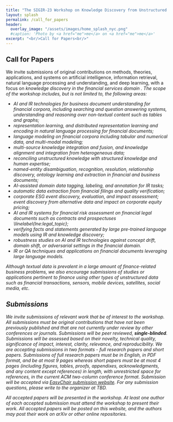 ```yaml
---
title: "The SIGIR-23 Workshop on Knowledge Discovery from Unstructured Data in Financial Services"
layout: splash
permalink: /call_for_papers
header:
  overlay_image: "/assets/images/home_splash_nyc.png"
  #caption: 'Photo by <a href="me">me</a> on <a href="me">me</a>'
excerpt: "<br/>Call for Papers<br/>"
---
```


<h2>Call for Papers</h2>

We invite submissions of original contributions on methods, theories, applications, and systems on artificial intelligence, information retrieval, natural language processing and understanding, and deep learning, with a focus on <i> knowledge discovery in the financial services domain <i>. The scope of the workshop includes, but is not limited to, the following areas:

- AI and IR technologies for business document understanding for financial corpora, including searching and question answering systems, understanding and reasoning over non-textual content such as tables and graphs;
- representation learning, and distributed representation learning and encoding in natural language processing for financial documents;
- language modeling on financial corpora including tabular and numerical data, and multi-modal modeling;
- multi-source knowledge integration and fusion, and knowledge alignment and integration from heterogeneous data;
- reconciling unstructured knowledge with structured knowledge and human expertise;
- named-entity disambiguation, recognition, resolution, relationship discovery, ontology learning and extraction in financial and business documents;
- AI-assisted domain data tagging, labeling, and annotation for IR tasks; 
- automatic data extraction from financial filings and quality verification; 
- corporate ESG event discovery, evaluation, and impact assessment; event discovery from alternative data and impact on corporate equity pricing;
- AI and IR systems for financial risk assessment on financial legal documents such as contracts and prospectuses \linelabel{lne:legal_topic};
- verifying facts and statements generated by large pre-trained language models using IR and knowledge discovery;
- robustness studies on AI and IR technologies against concept drift, domain shift, or adversarial settings in the financial domain.
- IR or QA techniques and applications on financial documents leveraging large language models.

Although textual data is prevalent in a large amount of finance-related business problems, we also encourage submissions of studies or applications pertinent to finance using other types of unstructured data such as financial transactions, sensors, mobile devices, satellites, social media, etc.

<h2>Submissions</h2>

We invite submissions of relevant work that be of interest to the workshop. All submissions must be original contributions that have not been previously published and that are not currently under review by other conferences or journals. Submissions will be peer reviewed, **single-blinded**. Submissions will be assessed based on their novelty, technical quality, significance of impact, interest, clarity, relevance, and reproducibility. We are accepting submissions in two formats - full research papers and short papers. Submissions of full research papers must be in English, in PDF format, and be at most 9 pages whereas short papers must be at most 4 pages (including figures, tables, proofs, appendixes, acknowledgments, and any content except references) in length, with unrestricted space for references, in the current ACM two-column conference format. Submission will be accepted via [EasyChair submission website](TBD). For any submission questions, please write to the organizer at TBD.

All accepted papers will be presented in the workshop. At least one author of each accepted submission must attend the workshop to present their work. All accepted papers will be posted on this website, and the authors may post their work on arXiv or other online repositories.

